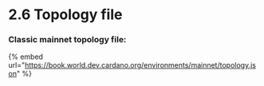 # 2.6 Topology file

### Classic mainnet topology file:

{% embed url="https://book.world.dev.cardano.org/environments/mainnet/topology.json" %}
